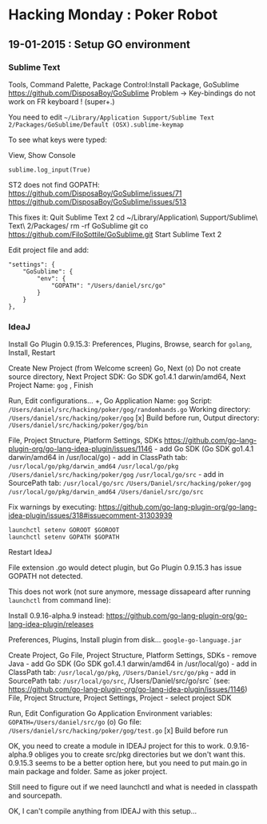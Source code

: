 Hacking Monday : Poker Robot
============================

19-01-2015 : Setup GO environment
---------------------------------

### Sublime Text

Tools, Command Palette, Package Control:Install Package, GoSublime
https://github.com/DisposaBoy/GoSublime
Problem -> Key-bindings do not work on FR keyboard ! (super+.)

You need to edit `~/Library/Application Support/Sublime Text 2/Packages/GoSublime/Default (OSX).sublime-keymap`

To see what keys were typed:

View, Show Console
~~~
sublime.log_input(True)
~~~

ST2 does not find GOPATH:
https://github.com/DisposaBoy/GoSublime/issues/71
https://github.com/DisposaBoy/GoSublime/issues/513

This fixes it:
    Quit Sublime Text 2
    cd ~/Library/Application\ Support/Sublime\ Text\ 2/Packages/
    rm -rf GoSublime
    git co https://github.com/FiloSottile/GoSublime.git
    Start Sublime Text 2

Edit project file and add:

    "settings": {
        "GoSublime": {
            "env": {
                "GOPATH": "/Users/daniel/src/go"
            }
        }
    },


### IdeaJ

Install Go Plugin 0.9.15.3:
    Preferences, Plugins, Browse, search for `golang`, Install, Restart

Create New Project (from Welcome screen)
    Go, Next
    (o) Do not create source directory, Next
    Project SDK: Go SDK go1.4.1 darwin/amd64, Next
    Project Name: `gog`
    , Finish

Run, Edit configurations...
    +, Go Application
    Name: `gog`
    Script: `/Users/daniel/src/hacking/poker/gog/randomhands.go`
    Working directory: `/Users/daniel/src/hacking/poker/gog`
    [x] Build before run, Output directory: `/Users/daniel/src/hacking/poker/gog/bin`

File, Project Structure, Platform Settings, SDKs
https://github.com/go-lang-plugin-org/go-lang-idea-plugin/issues/1146
    - add Go SDK (Go SDK go1.4.1 darwin/amd64 in /usr/local/go)
    - add in ClassPath tab:
        `/usr/local/go/pkg/darwin_amd64`
        `/usr/local/go/pkg`
        `/Users/daniel/src/hacking/poker/gog`
        `/usr/local/go/src`
    - add in SourcePath tab:
        `/usr/local/go/src`
        `/Users/Daniel/src/hacking/poker/gog`
        `/usr/local/go/pkg/darwin_amd64`
        `/Users/daniel/src/go/src`

Fix warnings by executing:
https://github.com/go-lang-plugin-org/go-lang-idea-plugin/issues/318#issuecomment-31303939

~~~
launchctl setenv GOROOT $GOROOT
launchctl setenv GOPATH $GOPATH
~~~

Restart IdeaJ





File extension .go would detect plugin, but Go Plugin 0.9.15.3 has issue GOPATH
not detected.

This does not work (not sure anymore, message dissapeard after running `launchctl` from command line):



Install 0.9.16-alpha.9 instead:
https://github.com/go-lang-plugin-org/go-lang-idea-plugin/releases

Preferences, Plugins, Install plugin from disk...
`google-go-language.jar`

Create Project, Go
File, Project Structure, Platform Settings, SDKs
    - remove Java
    - add Go SDK (Go SDK go1.4.1 darwin/amd64 in /usr/local/go)
    - add in ClassPath tab: `/usr/local/go/pkg`, `/Users/Daniel/src/go/pkg`
    - add in SourcePath tab: `/usr/local/go/src`, /Users/Daniel/src/go/src`
      (see: https://github.com/go-lang-plugin-org/go-lang-idea-plugin/issues/1146)
File, Project Structure, Project Settings, Project
    - select project SDK

Run, Edit Configuration
    Go Application
        Environment variables: `GOPATH=/Users/daniel/src/go`
        (o) Go file: `/Users/daniel/src/hacking/poker/gog/test.go`
        [x] Build before run


OK, you need to create a module in IDEAJ project for this to work. 0.9.16-alpha.9 obliges you
to create src/pkg directories but we don't want this. 0.9.15.3 seems to be a better option
here, but you need to put main.go in main package and folder. Same as joker project.

Still need to figure out if we need launchctl and what is needed in classpath and sourcepath.

OK, I can't compile anything from IDEAJ with this setup...

